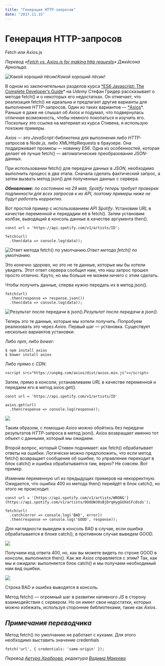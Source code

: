 ```yaml
---
title: "Генерация HTTP-запросов"
date: "2017.11.15"
---
```


# Генерация HTTP-запросов

Fetch или Axios.js

*Перевод «[Fetch vs. Axios.js for making http requests](https://medium.com/p/2b261cdd3af5)» Джейсона Арнольда.*

![Какой хороший пёсик!](https://cdn-images-1.medium.com/max/4000/1*zCV86muS6E3yBu52J-Waew.jpeg)*Какой хороший пёсик!*

В одном из заключительных разделов курса [*ES6 Javascript: The Complete Developer’s Guide](https://www.udemy.com/javascript-es6-tutorial/learn/v4/overview)* на *Udemy* Стефан Гридер рассказывает о методе fetch() и о некоторых его недостатках. Он отмечает, что реализация fetch() не идеальна и предлагает другие варианты для выполнения *HTTP*-запросов. Один из таких вариантов — [*Axios](https://www.npmjs.com/package/axios)*. Раньше я даже не слышал об *Axios* и подумал, что подвернулась отличная возможность, чтобы немного покопаться и изучить его. Поскольку это ссылка на материал из курса Стивена, я использую похожие примеры.

*Axios* — это *JavaScript*-библиотека для выполнения либо *HTTP*-запросов в *Node.js,* либо XMLHttpRequests в браузере. Она поддерживает промисы — новинку *ES6*. Одна из особенностей, которая делает её лучше fetch() — автоматические преобразования *JSON*-данных.

При использовании fetch() для передачи данных в *JSON,* необходимо выполнить процесс в два этапа. Сначала сделать фактический запрос, а затем вызвать метод json() для полученных данных с сервера.

***Обновление:** по состоянию на 29 мая, Spotify теперь требует проверки подлинности для всех запросов к их API, поэтому примеры ниже не будут работать корректно.*

Вот простой пример c использованием *API Spotify*. Установим *URL* в качестве переменной и передадим её в fetch(). Затем установим колбэк, выводящий в консоль данные в качестве аргумента then().

    const url = 'https://api.spotify.com/v1/artists/ID';

    fetch(url)
      .then(data => console.log(data));

![Ответ метода fetch() по умолчанию.](https://cdn-images-1.medium.com/max/2000/1*MBFkZoDs-MQb6ztpjmM_ig.png)*Ответ метода fetch() по умолчанию.*

Это конечно здорово, но это не те данные, которые мы бы хотели увидеть. Этот ответ сервера сообщил нам, что наш запрос прошел просто отлично. Круто, но мы больше не можем ничего с этим сделать.

Чтобы получить данные, сперва нужно передать их в метод json().

    fetch(url)
      .then(response => response.json())
      .then(data => console.log(data));

![Результат после передачи в json().](https://cdn-images-1.medium.com/max/2000/1*9ubEzV7mNNDPs2ZLh1k3pQ.png)*Результат после передачи в json().*

Теперь это те данные, которые мы хотели получить. Попробуем реализовать это через *Axios*. Первый шаг — установка. Существует несколько вариантов установки:

Либо *npm*, либо *bower*:

    $ npm install axios
    $ bower install axios

Либо прямо с *CDN*:

    <script src="https://unpkg.com/axios/dist/axios.min.js"></script>

Затем, прямо в консоли, устанавливаем *URL* в качестве переменной и передаем его в метод axios.get().

    const url = 'https://api.spotify.com/v1/artists/ID'

    axios.get(url)
      .then(response => console.log(response));

![](https://cdn-images-1.medium.com/max/2000/1*r76qb_RUT18pcUmd-SLGBA.png)

Таким образом, с помощью *Axios* можно обойтись без передачи результатов *HTTP*-запроса в метод json(). *Axios* возвращает именно тот объект с данными, который мы ожидаем.

Второй вопрос, который Стивен поднимает: как fetch() обрабатывает ответы на ошибки. Логически можно предположить, что если метод fetch() возвращает сообщение об ошибке, то управление переходит в блок catch() и ошибка обрабатывается там, верно? Не совсем. Вот пример.

Изменим переменную url из предыдущих примеров на некорректную. Ожидается, что ошибка 400 из метода then() перейдёт в блок сatch(), но этого не происходит.

    const url = '[https://api.spotify.com/v1/artists/WRONG'](https://api.spotify.com/v1/artists/0OdUWJ0sBjDrqHygGUXeCFcdsds');

    fetch(url)
      .catch(error => console.log('BAD', error))
      .then(response => console.log('GOOD', response));

Для наглядности выведем в консоль BAD в случае, если ошибка обрабатывается в блоке catch(), в противном случае выведем GOOD.

![](https://cdn-images-1.medium.com/max/2000/1*5ZmMcEBqOE1v_evfWYmc7w.png)

Получаем код ответа 400, но, как вы можете видеть по строке GOOD в консоли, выполнился then(). Как же *Axios* справляется с этим? Так, как мы и ожидали: выполняется блок сatch() и мы получаем необходимый нам вид ошибки.

![](https://cdn-images-1.medium.com/max/2000/1*MP3q_dzXbSEsRDri40-UpQ.png)

Строка BAD и ошибка выводятся в консоль.

Метод fetch() — огромный шаг в развитии нативного *JS* в сторону взаимодействия с сервером. Но он имеет свои недостатки, которых можно избежать, используя сторонние библиотеками, такие как *Axios*.

## *Примечания переводчика*

Метод fetch() по умолчанию не работает с куками. Для этого необходимо выставить значение credentials

    fetch('url', { credentials: 'same-origin' });

*Перевод [Артура Храброва](https://medium.com/@nzvtrkk), редактура [Вадима Макеева](https://medium.com/@pepelsbey).*

